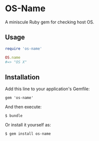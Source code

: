 # OS-Name

A miniscule Ruby gem for checking host OS.

## Usage

```ruby
require 'os-name'

OS.name
#=> "OS X"
```

## Installation

Add this line to your application's Gemfile:

    gem 'os-name'

And then execute:

    $ bundle

Or install it yourself as:

    $ gem install os-name